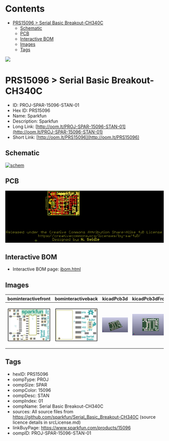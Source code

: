 



Contents
========

* [PRS15096 > Serial Basic Breakout-CH340C](#prs15096--serial-basic-breakout-ch340c)
	* [Schematic](#schematic)
	* [PCB](#pcb)
	* [Interactive BOM](#interactive-bom)
	* [Images](#images)
	* [Tags](#tags)
  
![][im]
# PRS15096 > Serial Basic Breakout-CH340C

- ID: PROJ-SPAR-15096-STAN-01
- Hex ID: PRS15096
- Name: Sparkfun
- Description: Sparkfun
- Long Link: [http://oom.lt/PROJ-SPAR-15096-STAN-01](http://oom.lt/PROJ-SPAR-15096-STAN-01)
- Short Link: [http://oom.lt/PRS15096](http://oom.lt/PRS15096)

## Schematic
  
[![schem](eagleSchemImage.png)](eagleSchemImage.png)
## PCB
  
[![pcb](eagleImage.png)](eagleImage.png)
## Interactive BOM

- Interactive BOM page: [ibom.html](https://htmlpreview.github.io/?https://github.com/oomlout/oomlout_OOMP_projects/blob/main/PROJ-SPAR-15096-STAN-01/kicad/bom/ibom.html)

## Images
  
  

|bominteractivefront|bominteractiveback|kicadPcb3d|kicadPcb3dFront|kicadPcb3dBack|eagleImage|eagleSchemImage|pcbdraw|pcbdrawback|
| :---: | :---: | :---: | :---: | :---: | :---: | :---: | :---: | :---: |
|[![bominteractivefront](bomFront_140.png)](bomFront.png)|[![bominteractiveback](bomBack_140.png)](bomBack.png)|[![kicadPcb3d](kicadPcb3d_140.png)](kicadPcb3d.png)|[![kicadPcb3dFront](kicadPcb3dFront_140.png)](kicadPcb3dFront.png)|[![kicadPcb3dBack](kicadPcb3dBack_140.png)](kicadPcb3dBack.png)|[![eagleImage](eagleImage_140.png)](eagleImage.png)|[![eagleSchemImage](eagleSchemImage_140.png)](eagleSchemImage.png)|[![pcbdraw](pcbdraw_140.png)](pcbdraw.png)|[![pcbdrawback](pcbdrawBack_140.png)](pcbdrawBack.png)|

## Tags

- hexID: PRS15096
- oompType: PROJ
- oompSize: SPAR
- oompColor: 15096
- oompDesc: STAN
- oompIndex: 01
- oompName: Serial Basic Breakout-CH340C
- sources: All source files from https://github.com/sparkfun/Serial_Basic_Breakout-CH340C (source licence details in srcLicense.md)
- linkBuyPage: https://www.sparkfun.com/products/15096
- oompID: PROJ-SPAR-15096-STAN-01



[im]: kicadPcb3d_450.png
